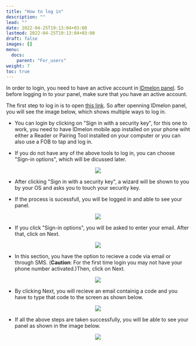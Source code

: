 ```yaml
---
title: "How to log in"
description: ""
lead: ""
date: 2022-04-25T19:13:04+03:00
lastmod: 2022-04-25T19:13:04+03:00
draft: false
images: []
menu:
  docs:
    parent: "For_users"
weight: 7
toc: true
---
```


In order to login, you need to have an active account in [IDmelon panel](#https://panel.idmelon.com/). So before logging in to your panel, make sure that you have an active account.

The first step to log in is to open [this link](#https://panel.idmelon.com/). So
after openning IDmelon panel, you will see the image below, which shows multiple ways to log in.

- You can login by clicking on "Sign in with a security key", for this one to work, you need to have IDmelon mobile app installed on your phone wiht either
a Reader or Pairing Tool installed on your computer or you can also use a FOB to tap and log in.

- If you do not have any of the above tools to log in, you can choose "Sign-in options", which will be dicussed later.

<p align="center">
    <img src="/images/vendor/UserPanel/enduserlogin_1.png">
</p>

- After clicking "Sign in with a security key", a wizard will be shown to you by your OS and asks you to touch your security key.

- If the process is sucessfull, you will be logged in and able to see your panel.

<p align="center">
    <img src="/images/vendor/UserPanel/enduserlogin_3.png">
</p>

- If you click "Sign-in options", you will be asked to enter your email. After that, click on Next.

<p align="center">
    <img src="/images/vendor/UserPanel/enduserlogin_4.png">
</p>

- In this section, you have the option to recieve a code via email or through SMS. (**Caution**: For the first time login you may not have your phone
number activated.)Then, click on Next.

<p align="center">
    <img src="/images/vendor/UserPanel/enduserlogin_5.png">
</p>

- By clicking Next, you will recieve an email containig a code and you have to type that code to the screen as shown below.

<p align="center">
    <img src="/images/vendor/UserPanel/enduserlogin_6.png">
</p>

- If all the above steps are taken successfully, you will be able to see your panel as shown in the image below.

<p align="center">
    <img src="/images/vendor/UserPanel/enduserlogin_7.png">
</p>
